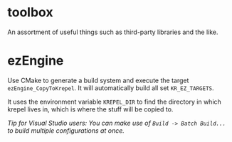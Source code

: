 # toolbox
An assortment of useful things such as third-party libraries and the like.

# ezEngine
Use CMake to generate a build system and execute the target `ezEngine_CopyToKrepel`. It will automatically build all set `KR_EZ_TARGETS`.

It uses the environment variable `KREPEL_DIR` to find the directory in which krepel lives in, which is where the stuff will be copied to.

_Tip for Visual Studio users: You can make use of `Build -> Batch Build...` to build multiple configurations at once._
